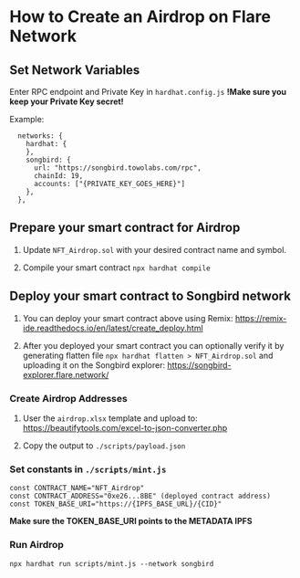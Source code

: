 # How to Create an Airdrop on Flare Network

## Set Network Variables

Enter RPC endpoint and Private Key in `hardhat.config.js` **!Make sure you keep your Private Key secret!**

Example:

```
  networks: {
    hardhat: {
    },
    songbird: {
      url: "https://songbird.towolabs.com/rpc",
      chainId: 19,
      accounts: ["{PRIVATE_KEY_GOES_HERE}"]
    },
  },
```

## Prepare your smart contract for Airdrop

1. Update `NFT_Airdrop.sol` with your desired contract name and symbol.

2. Compile your smart contract `npx hardhat compile`

## Deploy your smart contract to Songbird network

1. You can deploy your smart contract above using Remix: https://remix-ide.readthedocs.io/en/latest/create_deploy.html

2. After you deployed your smart contract you can optionally verify it by generating flatten file `npx hardhat flatten > NFT_Airdrop.sol` and uploading it on the Songbird explorer: https://songbird-explorer.flare.network/

### Create Airdrop Addresses

1. User the `airdrop.xlsx` template and upload to: https://beautifytools.com/excel-to-json-converter.php

2. Copy the output to `./scripts/payload.json`

### Set constants in `./scripts/mint.js`

```
const CONTRACT_NAME="NFT_Airdrop"
const CONTRACT_ADDRESS="0xe26...8BE" (deployed contract address)
const TOKEN_BASE_URI="https://{IPFS_BASE_URL}/{CID}"
```

**Make sure the TOKEN_BASE_URI points to the METADATA IPFS**

### Run Airdrop

`npx hardhat run scripts/mint.js --network songbird`
